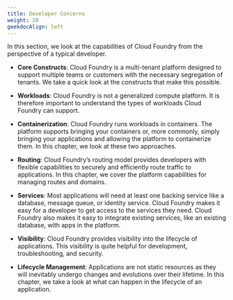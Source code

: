 ```yaml
---
title: Developer Concerns
weight: 20
geekdocAlign: left
---
```


In this section, we look at the capabilities of Cloud Foundry from the perspective of a typical developer.

- **Core Constructs**: Cloud Foundry is a multi-tenant platform designed to support multiple teams or customers with the necessary segregation of tenants. We take a quick look at the constructs that make this possible.

- **Workloads**: Cloud Foundry is not a generalized compute platform. It is therefore important to understand the types of workloads Cloud Foundry can support. 

- **Containerization**: Cloud Foundry runs workloads in containers. The platform supports bringing your containers or, more commonly, simply bringing your applications and allowing the platform to containerize them. In this chapter, we look at these two approaches. 

- **Routing**: Cloud Foundry’s routing model provides developers with flexible capabilities to securely and efficiently route traffic to applications. In this chapter, we cover the platform capabilities for managing routes and domains.

- **Services**: Most applications will need at least one backing service like a database, message queue, or identity service. Cloud Foundry makes it easy for a developer to get access to the services they need. Cloud Foundry also makes it easy to integrate existing services, like an existing database, with apps in the platform.

- **Visibility**: Cloud Foundry provides visibility into the lifecycle of applications. This visibility is quite helpful for development, troubleshooting, and security. 

- **Lifecycle Management**: Applications are not static resources as they will inevitably undergo changes and evolutions over their lifetime. In this chapter, we take a look at what can happen in the lifecycle of an application.
